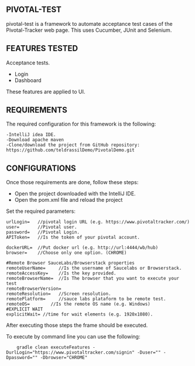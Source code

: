 
PIVOTAL-TEST
-----------
pivotal-test is a framework to automate acceptance test cases of the Pivotal-Tracker web page.
This uses Cucumber, JUnit and Selenium.


FEATURES TESTED
---------------

Acceptance tests.

- Login
- Dashboard

These features are applied to UI.

REQUIREMENTS
-----------------------------------

The required configuration for this framework is the following:

    -IntelliJ idea IDE.
    -Download apache maven
    -Clone/download the project from GitHub repository: https://github.com/teldrassilDemo/PivotalDemo.git

CONFIGURATIONS
-----------------------------------
Once those requirements are done, follow these steps:

- Open the project downloaded with the IntelliJ IDE.
- Open the pom.xml file and reload the project

Set the required parameters:

    urlLogin=   //pivotal login URL (e.g. https://www.pivotaltracker.com/) 
    user=       //Pivotal user.
    password=   //Pivotal Login.
    APIToken=   //Is the token of your pivotal account.
    
    dockerURL=  //Put docker url (e.g. http://url:4444/wb/hub)
    browser=    //Choose only one option. (CHROME)
    
    #Remote Browser SauceLabs/Browserstack properties
    remoteUserName=     //Is the username of Saucelabs or Browserstack.
    remoteAccessKey=    //Is the key provided.
    remoteBrowserName=  //Is The browser that you want to execute your test
    remoteBrowserVersion=
    remoteResolution=   //Screen resolution.
    remotePlatform=     //sauce labs plataform to be remote test.
    remoteOS=        //Is the remote OS name (e.g. Windows)
    #EXPLICIT WAIT 
    explicitWait= //time for wait elements (e.g. 1920x1080).
    

After executing those steps the frame should be executed.

To execute by command line you can use the following:


        gradle clean executeFeatures -DurlLogin="https://www.pivotaltracker.com/signin" -Duser="" -Dpassword="" -Dbrowser="CHROME"
   
